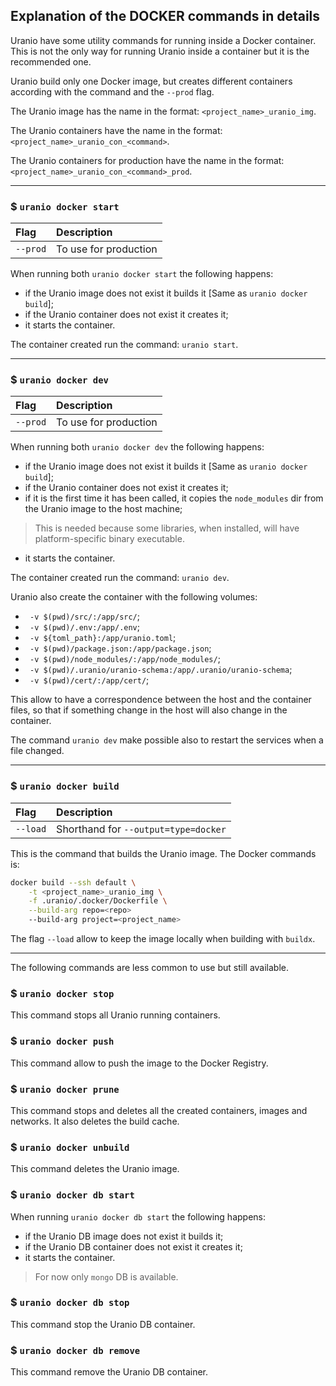 ## Explanation of the DOCKER commands in details

Uranio have some utility commands for running inside a Docker container.
This is not the only way for running Uranio inside a container but it is the
recommended one.

Uranio build only one Docker image, but creates different containers
according with the command and the `--prod` flag.

The Uranio image has the name in the format: `<project_name>_uranio_img`.

The Uranio containers have the name in the format: `<project_name>_uranio_con_<command>`.

The Uranio containers for production have the name in the format:
`<project_name>_uranio_con_<command>_prod`.

---

### $ `uranio docker start`

| Flag | Description |
|:-----|:---------|
| `--prod` | To use for production |

When running both `uranio docker start` the following happens:

- if the Uranio image does not exist it builds it [Same as `uranio docker build`];
- if the Uranio container does not exist it creates it;
- it starts the container.

The container created run the command: `uranio start`.

---

### $ `uranio docker dev`

| Flag | Description |
|:-----|:---------|
| `--prod` | To use for production |

When running both `uranio docker dev` the following happens:

- if the Uranio image does not exist it builds it [Same as `uranio docker build`];
- if the Uranio container does not exist it creates it;
- if it is the first time it has been called, it copies the `node_modules` dir
from the Uranio image to the host machine;
> This is needed because some libraries, when installed, will have
> platform-specific binary executable.
- it starts the container.

The container created run the command: `uranio dev`.

Uranio also create the container with the following volumes:
- ` -v $(pwd)/src/:/app/src/`;
- ` -v $(pwd)/.env:/app/.env`;
- ` -v ${toml_path}:/app/uranio.toml`;
- ` -v $(pwd)/package.json:/app/package.json`;
- ` -v $(pwd)/node_modules/:/app/node_modules/`;
- ` -v $(pwd)/.uranio/uranio-schema:/app/.uranio/uranio-schema`;
- ` -v $(pwd)/cert/:/app/cert/`;

This allow to have a correspondence between the host and the container files,
so that if something change in the host will also change in the container.

The command `uranio dev` make possible also to restart the services when a file
changed.

---

### $ `uranio docker build`

| Flag | Description |
|:-----|:---------|
| `--load` | Shorthand for `--output=type=docker` |

This is the command that builds the Uranio image. The Docker commands is:

```bash
docker build --ssh default \
	-t <project_name>_uranio_img \
	-f .uranio/.docker/Dockerfile \
	--build-arg repo=<repo>
	--build-arg project=<project_name>
```

The flag `--load` allow to keep the image locally when building with `buildx`.

---

The following commands are less common to use but still available.

### $ `uranio docker stop`

This command stops all Uranio running containers.


### $ `uranio docker push`

This command allow to push the image to the Docker Registry.


### $ `uranio docker prune`

This command stops and deletes all the created containers, images and networks.
It also deletes the build cache.


### $ `uranio docker unbuild`

This command deletes the Uranio image.


### $ `uranio docker db start`

When running `uranio docker db start` the following happens:

- if the Uranio DB image does not exist it builds it;
- if the Uranio DB container does not exist it creates it;
- it starts the container.

> For now only `mongo` DB is available.


### $ `uranio docker db stop`

This command stop the Uranio DB container.


### $ `uranio docker db remove`

This command remove the Uranio DB container.

